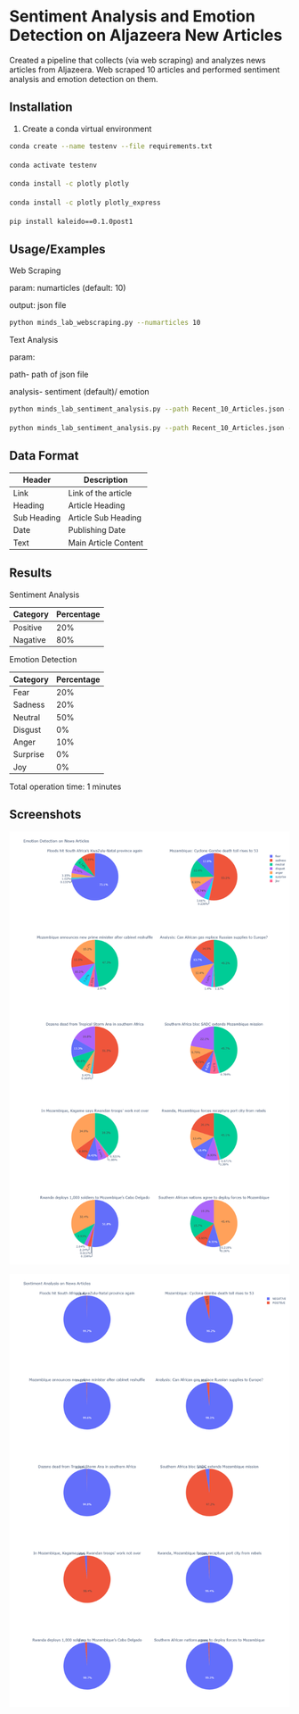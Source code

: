 
# Sentiment Analysis and Emotion Detection on Aljazeera New Articles

Created a pipeline that collects (via web scraping) and analyzes news articles from Aljazeera.
Web scraped 10 articles and performed sentiment analysis and emotion detection on them. 


## Installation

1. Create a conda virtual environment

```bash
conda create --name testenv --file requirements.txt 

conda activate testenv

conda install -c plotly plotly 

conda install -c plotly plotly_express

pip install kaleido==0.1.0post1

```
    
## Usage/Examples

Web Scraping 

param: numarticles (default: 10)

output: json file
```bash
python minds_lab_webscraping.py --numarticles 10
```
Text Analysis

param: 

path- path of json file 

analysis- sentiment (default)/ emotion

```bash
python minds_lab_sentiment_analysis.py --path Recent_10_Articles.json --analysis emotion

python minds_lab_sentiment_analysis.py --path Recent_10_Articles.json --analysis sentiment
```
## Data Format

 Header      | Description
------------ | -------------
Link         | Link of the article
Heading      | Article Heading
Sub Heading  | Article Sub Heading
Date         | Publishing Date
Text         | Main Article Content

## Results

Sentiment Analysis

| Category  | Percentage |
| ----------| ---------- |
| Positive  |    20%     |
| Nagative  |    80%     |

Emotion Detection

| Category  | Percentage |
| ----------| ---------- |
| Fear      |    20%     |
| Sadness   |    20%     |
| Neutral   |    50%     |
| Disgust   |    0%      |
| Anger     |    10%     |
| Surprise  |    0%      |
| Joy       |    0%      |

Total operation time: 1 minutes 
## Screenshots

![App Screenshot](https://github.com/susano0/Sentiment-Analysis-and-Emotion-Detection-on-Aljazeera-New-Articles/blob/main/Figures/Emotion%20Detection%20on%20News%20Articles.png)

![App Screenshot](https://github.com/susano0/Sentiment-Analysis-and-Emotion-Detection-on-Aljazeera-New-Articles/blob/main/Figures/Sentiment%20Analysis%20on%20News%20Articles.png)
